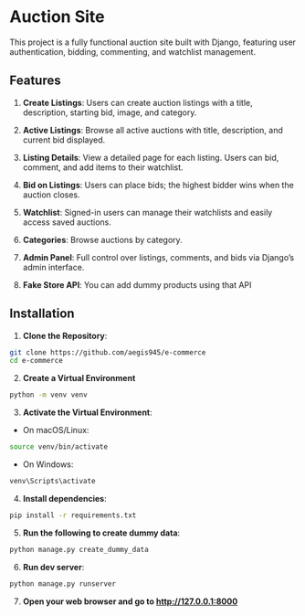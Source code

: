 # Auction Site

This project is a fully functional auction site built with Django, featuring user authentication, bidding, commenting, and watchlist management.

## Features

1. **Create Listings**: Users can create auction listings with a title, description, starting bid, image, and category.
  
2. **Active Listings**: Browse all active auctions with title, description, and current bid displayed.
   
3. **Listing Details**: View a detailed page for each listing. Users can bid, comment, and add items to their watchlist.
   
4. **Bid on Listings**: Users can place bids; the highest bidder wins when the auction closes.
   
5. **Watchlist**: Signed-in users can manage their watchlists and easily access saved auctions.
   
6. **Categories**: Browse auctions by category.
   
7. **Admin Panel**: Full control over listings, comments, and bids via Django’s admin interface.

8. **Fake Store API**: You can add dummy products using that API

## Installation

1. **Clone the Repository**:
```bash
git clone https://github.com/aegis945/e-commerce
cd e-commerce
```
2. **Create a Virtual Environment**
```bash
python -m venv venv
```
3. **Activate the Virtual Environment**:
   
  - On macOS/Linux:
```bash
source venv/bin/activate
```
  - On Windows: 
```bash
venv\Scripts\activate
```
4. **Install dependencies**:
```bash
pip install -r requirements.txt
```
5. **Run the following to create dummy data**:
```bash
python manage.py create_dummy_data
```
6. **Run dev server**:
```bash
python manage.py runserver
```
7. **Open your web browser and go to http://127.0.0.1:8000**
